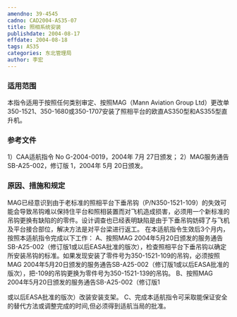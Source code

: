 ```yaml
---
amendno: 39-4545
cadno: CAD2004-AS35-07
title: 照相系统安装
publishdate: 2004-08-17
effdate: 2004-08-18
tags: AS35
categories: 东北管理局
author: 李宏
---
```


### 适用范围 
本指令适用于按照任何类别审定、按照MAG（Mann Aviation Group Ltd）更改单350-1521、350-1680或350-1707安装了照相平台的欧直AS350型和AS355型直升机。

<!--more-->
### 参考文件
1）CAA适航指令 No G-2004-0019，2004年 7月 27日颁发； 
2）MAG服务通告 SB-A25-002，修订版 1，2004年 5月 20日颁发。

### 原因、措施和规定 

MAG已经意识到由于老标准的照相平台下垂吊钩（P/N350-1521-109）的失效可能会导致吊钩难以保持住平台和照相装置而对飞机造成损害，必须用一个新标准的吊钩更换有缺陷的的零件。设计调查也已经表明缺陷是由于下垂吊钩妨碍了与飞机及平台接合部位，解决方法是对平台梁进行返工。 
    在本适航指令生效后3个月内，按照本适航指令完成以下工作： 
    A、按照MAG 2004年5月20日颁发的服务通告SB-A25-002（修订版1或以后EASA批准的版次），检查照相平台下垂吊钩以确定所安装吊钩的标准。如果发现安装了零件号为350-1521-109的吊钩，必须按照MAG 2004年5月20日颁发的服务通告SB-A25-002（修订版1或以后EASA批准的版次），把-109的吊钩更换为零件号为350-1521-139的吊钩。 
    B、按照MAG 2004年5月20日颁发的服务通告SB-A25-002（修订版1
  
或以后EASA批准的版次）改装安装支架。    C、完成本适航指令可采取能保证安全的替代方法或调整完成的时间,但必须得到适航当局的批准。

